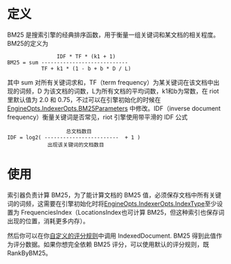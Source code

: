 # 定义

BM25 是搜索引擎的经典排序函数，用于衡量一组关键词和某文档的相关程度。BM25的定义为

                    IDF * TF * (k1 + 1)
    BM25 = sum ----------------------------
               TF + k1 * (1 - b + b * D / L)

其中 sum 对所有关键词求和，TF（term frequency）为某关键词在该文档中出现的词频，D 为该文档的词数，L为所有文档的平均词数，k1和b为常数，在 riot 里默认值为 2.0 和 0.75，不过可以在引擎初始化的时候在 [EngineOpts.IndexerOpts.BM25Parameters](/types/indexer_init_options.go) 中修改。IDF（inverse document frequency）衡量关键词是否常见，riot 引擎使用带平滑的 IDF 公式

                       总文档数目
    IDF = log2( ------------------------  + 1 )
                 出现该关键词的文档数目
# 使用

索引器负责计算 BM25，为了能计算文档的 BM25 值，必须保存文档中所有关键词的词频，这需要在引擎初始化时将[EngineOpts.IndexerOpts.IndexType](/types/indexer_init_options.go)至少设置为 FrequenciesIndex（LocationsIndex也可计算 BM25，但这种索引也保存词出现的位置，消耗更多内存）。

然后你可以在你[自定义的评分规则](/docs/zh/custom_scoring_criteria.md)中调用 IndexedDocument. BM25 得到此值作为评分数据。如果你想完全依赖 BM25 评分，可以使用默认的评分规则，既 RankByBM25。

